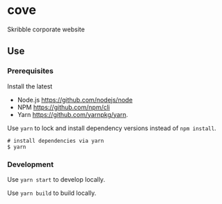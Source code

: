 # cove
Skribble corporate website

## Use
### Prerequisites
Install the latest 
- Node.js https://github.com/nodejs/node 
- NPM https://github.com/npm/cli 
- Yarn https://github.com/yarnpkg/yarn.

Use `yarn` to lock and install dependency versions instead of `npm install`.
```
# install dependencies via yarn
$ yarn
```

### Development
Use `yarn start` to develop locally.

Use `yarn build` to build locally.
